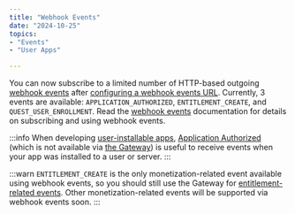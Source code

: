 ```yaml
---
title: "Webhook Events"
date: "2024-10-25"
topics:
- "Events"
- "User Apps"

---
```


You can now subscribe to a limited number of HTTP-based outgoing [webhook events](/docs/events/webhook-events#event-types) after [configuring a webhook events URL](/docs/events/webhook-events#configuring-a-webhook-events-url). Currently, 3 events are available: `APPLICATION_AUTHORIZED`, `ENTITLEMENT_CREATE`, and `QUEST_USER_ENROLLMENT`. Read the [webhook events](/docs/events/webhook-events) documentation for details on subscribing and using webhook events.

:::info
When developing [user-installable apps](/docs/resources/application#user-context), [Application Authorized](/docs/events/webhook-events#application-authorized) (which is not available via [the Gateway](/docs/events/gateway)) is useful to receive events when your app was installed to a user or server.
:::

:::warn
`ENTITLEMENT_CREATE` is the only monetization-related event available using webhook events, so you should still use the Gateway for [entitlement-related events](/docs/events/gateway-events#entitlements). Other monetization-related events will be supported via webhook events soon.
:::